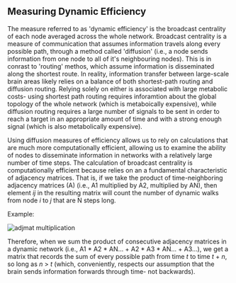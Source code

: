 <!--layout: page title: "PAGE TITLE" permalink: /Dynamic_Efficiency/-->

 ## Measuring Dynamic Efficiency
 
The measure referred to as 'dynamic efficiency' is the broadcast centrality of each node averaged across the whole network. Broadcast centrality is a measure of 
communication that assumes information travels along every possible path, through a method called 'diffusion' (i.e., a node sends information from one node to all of it's 
neighbouring nodes). This is in conrast to 'routing' methos, which assume information is disseminated along the shortest route. In reality, information transfer between 
large-scale brain areas likely relies on a balance of both shortest-path routing and diffusion routing. Relying solely on either is associated with large metabolic costs- using 
shortest path routing requires inforamtion about the global topology of the whole network (which is metaboically expensive), while diffusion routing requires a large number 
of signals to be sent in order to reach a target in an appropriate amount of time and with a strong enough signal (which is also metabolically expensive).


Using diffusion measures of efficiency allows us to rely on calculations that are much more computationally efficient, allowing us to
examine the ability of nodes to disseminate information in networks with a relatively large number of time steps. The calculation of broadcast centrality is computationally
efficient because relies on an a fundamental characteristic of adjacency matrices. That is, if we take the product of time-neighboring adjacency matrices (A) (i.e., A1 multiplied 
by A2, multiplied by AN), then element _ij_ in the resulting matrix will count the number of dynamic walks from node _i_ to _j_ that are N steps long. 

Example:

![adjmat multiplication](https://user-images.githubusercontent.com/81769550/114958954-11da3a80-9e32-11eb-9e12-b64ecfc6844e.PNG)


Therefore, when we sum the product of consecutive adjacency matrices in a dynamic network (i.e., A1 * A2 * AN... + A2 * A3 * AN... + A3...), we get a matrix 
that records the sum of every possible path from time _t_ to time _t_ + _n_, so long as _n_ > _t_ (which, conveniently, respects our assumption that the brain
sends information forwards through time- not backwards).
